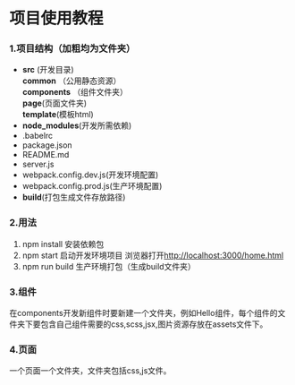 # 项目使用教程

### 1.项目结构（加粗均为文件夹）  
+ **src**  (开发目录)  
**common**  （公用静态资源）  
 **components**  （组件文件夹）  
**page**(页面文件夹)  
**template**(模板html)  
+ **node_modules**(开发所需依赖)
+ .babelrc  
+ package.json  
+ README.md  
+ server.js  
+ webpack.config.dev.js(开发环境配置)  
+ webpack.config.prod.js(生产环境配置)  
+ **build**(打包生成文件存放路径)

### 2.用法
1. npm install 安装依赖包   
2. npm start 启动开发环境项目   浏览器打开[http://localhost:3000/home.html](http://localhost:3000/home.html)
3. npm run build 生产环境打包（生成build文件夹）

### 3.组件  
在components开发新组件时要新建一个文件夹，例如Hello组件，每个组件的文件夹下要包含自己组件需要的css,scss,jsx,图片资源存放在assets文件下。

### 4.页面  
一个页面一个文件夹，文件夹包括css,js文件。
